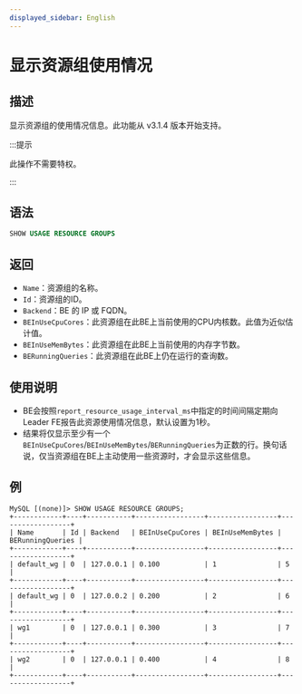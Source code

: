 ```yaml
---
displayed_sidebar: English
---
```


# 显示资源组使用情况

## 描述

显示资源组的使用情况信息。此功能从 v3.1.4 版本开始支持。

:::提示

此操作不需要特权。

:::

## 语法

```SQL
SHOW USAGE RESOURCE GROUPS
```

## 返回

- `Name`：资源组的名称。
- `Id`：资源组的ID。
- `Backend`：BE 的 IP 或 FQDN。
- `BEInUseCpuCores`：此资源组在此BE上当前使用的CPU内核数。此值为近似估计值。
- `BEInUseMemBytes`：此资源组在此BE上当前使用的内存字节数。
- `BERunningQueries`：此资源组在此BE上仍在运行的查询数。

## 使用说明

- BE会按照`report_resource_usage_interval_ms`中指定的时间间隔定期向Leader FE报告此资源使用情况信息，默认设置为1秒。
- 结果将仅显示至少有一个`BEInUseCpuCores`/`BEInUseMemBytes`/`BERunningQueries`为正数的行。换句话说，仅当资源组在BE上主动使用一些资源时，才会显示这些信息。

## 例

```Plain
MySQL [(none)]> SHOW USAGE RESOURCE GROUPS;
+------------+----+-----------+-----------------+-----------------+------------------+
| Name       | Id | Backend   | BEInUseCpuCores | BEInUseMemBytes | BERunningQueries |
+------------+----+-----------+-----------------+-----------------+------------------+
| default_wg | 0  | 127.0.0.1 | 0.100           | 1               | 5                |
+------------+----+-----------+-----------------+-----------------+------------------+
| default_wg | 0  | 127.0.0.2 | 0.200           | 2               | 6                |
+------------+----+-----------+-----------------+-----------------+------------------+
| wg1        | 0  | 127.0.0.1 | 0.300           | 3               | 7                |
+------------+----+-----------+-----------------+-----------------+------------------+
| wg2        | 0  | 127.0.0.1 | 0.400           | 4               | 8                |
+------------+----+-----------+-----------------+-----------------+------------------+